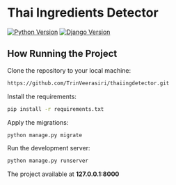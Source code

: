 # Thai Ingredients Detector

[![Python Version](https://img.shields.io/badge/python-3.7-brightgreen.svg)](https://python.org)
[![Django Version](https://img.shields.io/badge/django-2.1-brightgreen.svg)](https://djangoproject.com)

## How Running the Project

Clone the repository to your local machine:

```bash
https://github.com/TrinVeerasiri/thaiingdetector.git
```

Install the requirements:

```bash
pip install -r requirements.txt
```

Apply the migrations:

```bash
python manage.py migrate
```

Run the development server:

```bash
python manage.py runserver
```

The project available at **127.0.0.1:8000**
